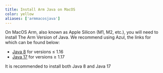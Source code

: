```yaml
---
title: Install Arm Java on MacOS
color: yellow
aliases: ['armmacosjava']
---
```


On MacOS Arm, also known as Apple Silicon (M1, M2, etc.), you will need to install The Arm Version of Java. We recommend using Azul, the links for which can be found below:

- [Java 8](https://aka.ms/vs/17/release/vc_redist.x64.exe) for versions ≤ 1.16
- [Java 17](https://www.azul.com/downloads/?version=java-17-lts&os=macos&architecture=arm-64-bit&package=jdk#zulu) for versions ≥ 1.17

It is recommended to install both Java 8 and Java 17
